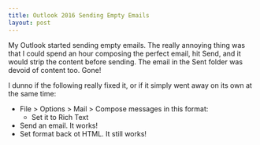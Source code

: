 ```yaml
---
title: Outlook 2016 Sending Empty Emails
layout: post
---
```


My Outlook started sending empty emails.  The really annoying thing was that I could spend an hour composing the perfect email, hit Send, and it would strip the content before sending.  The email in the Sent folder was devoid of content too.  Gone!

I dunno if the following really fixed it, or if it simply went away on its own at the same time:

* File > Options > Mail > Compose messages in this format:
    * Set it to Rich Text
* Send an email.  It works!
* Set format back ot HTML.  It still works!
